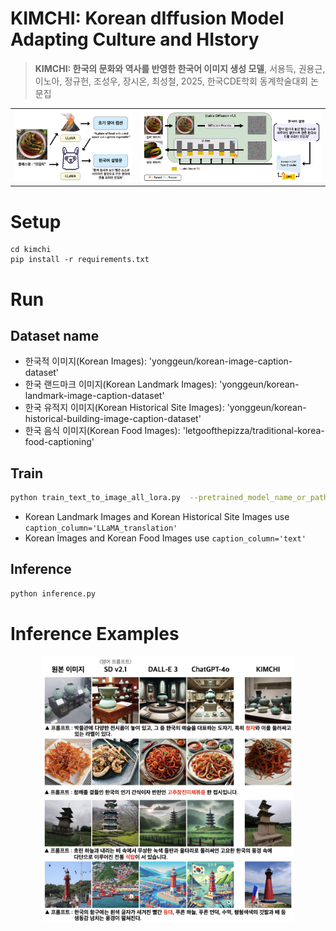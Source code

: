 # KIMCHI: Korean dIffusion Model Adapting Culture and HIstory
> **KIMCHI: 한국의 문화와 역사를 반영한 한국어 이미지 생성 모델**, 서용득, 권용근, 이노아, 정규헌, 조성우, 장시온, 최성철, 2025, 한국CDE학회 동계학술대회 논문집

<div align="center">
    <table width="100%">
        <tr>
            <td width="40%" align="center">
                <img width="100%" alt="preprocessing" src="figs/preprocessing.jpg">
            </td>
            <td width="60%" align="center">
                <img width="100%" alt="Framework" src="figs/main.jpg">
            </td>
        </tr>
    </table>
</div>

# Setup
```
cd kimchi
pip install -r requirements.txt
```

# Run
## Dataset name
- 한국적 이미지(Korean Images): 'yonggeun/korean-image-caption-dataset'
- 한국 랜드마크 이미지(Korean Landmark Images): 'yonggeun/korean-landmark-image-caption-dataset'
- 한국 유적지 이미지(Korean Historical Site Images): 'yonggeun/korean-historical-building-image-caption-dataset'
- 한국 음식 이미지(Korean Food Images): 'letgoofthepizza/traditional-korea-food-captioning'

## Train
```bash
python train_text_to_image_all_lora.py  --pretrained_model_name_or_path='stable-diffusion-v1-5/stable-diffusion-v1-5' --dataset_name='letgoofthepizza/traditional-korea-food-captioning' --caption_column='text'  --resolution=512 --random_flip  --train_batch_size=16  --num_train_epochs=3 --checkpointing_steps=500  --learning_rate=1e-04 --lr_scheduler='constant' --lr_warmup_steps=0  --seed=42  --output_dir='korean-food-dataset-2'  --validation_prompt='배추김치' --report_to='wandb'
```
- Korean Landmark Images and Korean Historical Site Images use `caption_column='LLaMA_translation'`
- Korean Images and Korean Food Images use `caption_column='text'`

## Inference
```bash
python inference.py
```

# Inference Examples
<div align="center">
    <img width="80%" alt="Inference Examples" src="figs/fig.jpg">
</div>